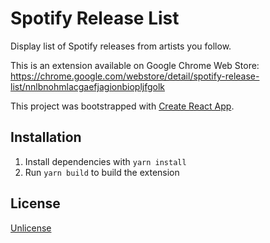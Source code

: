 # Spotify Release List

Display list of Spotify releases from artists you follow.

This is an extension available on Google Chrome Web Store: https://chrome.google.com/webstore/detail/spotify-release-list/nnlbnohmlacgaefjagionbiopljfgolk

This project was bootstrapped with [Create React App](https://github.com/facebook/create-react-app).

## Installation

1. Install dependencies with `yarn install`
2. Run `yarn build` to build the extension

## License

[Unlicense](https://unlicense.org/)
